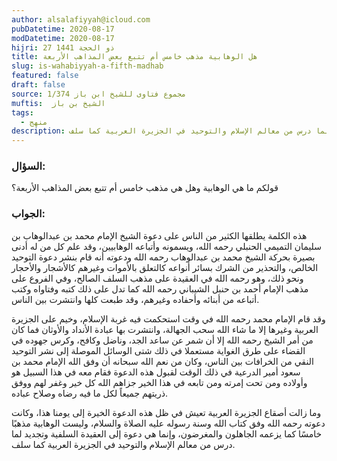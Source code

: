 ```yaml
---
author: alsalafiyyah@icloud.com
pubDatetime: 2020-08-17
modDatetime: 2020-08-17
hijri: 27 ذو الحجة 1441
title: هل الوهابية مذهب خامس أم تتبع بعض المذاهب الأربعة
slug: is-wahabiyyah-a-fifth-madhab
featured: false
draft: false
source: مجموع فتاوى للشيخ ابن باز 1/374
muftis:  الشيخ بن باز
tags:
  - منهج
description: ليست الوهابية مذهبًا خامسًا كما يزعمه الجاهلون والمغرضون، وإنما هي دعوة إلى العقيدة السلفية وتجديد لما درس من معالم الإسلام والتوحيد في الجزيرة العربية كما سلف.
--- 
```


### السؤال:
قولكم ما هي الوهابية وهل هي مذهب خامس أم تتبع بعض المذاهب الأربعة؟

### الجواب:
هذه الكلمة يطلقها الكثير من الناس على دعوة الشيخ الإمام محمد بن عبدالوهاب بن سليمان التميمي الحنبلي رحمه الله، ويسمونه وأتباعه الوهابيين، وقد علم كل من له أدنى بصيرة بحركة الشيخ محمد بن عبدالوهاب رحمه الله ودعوته أنه قام بنشر دعوة التوحيد الخالص، والتحذير من الشرك بسائر أنواعه كالتعلق بالأموات وغيرهم كالأشجار والأحجار ونحو ذلك، وهو رحمه الله في العقيدة على مذهب السلف الصالح، وفي الفروع على مذهب الإمام أحمد بن حنبل الشيباني رحمه الله كما تدل على ذلك كتبه وفتاواه وكتب أتباعه من أبنائه وأحفاده وغيرهم، وقد طبعت كلها وانتشرت بين الناس. 

وقد قام الإمام محمد رحمه الله في وقت استحكمت فيه غربة الإسلام، وخيم على الجزيرة العربية وغيرها إلا ما شاء الله سحب الجهالة، وانتشرت بها عبادة الأنداد والأوثان فما كان من أمر الشيخ رحمه الله إلا أن شمر عن ساعد الجد، وناضل وكافح، وكرس جهوده في القضاء على طرق الغواية مستعملا في ذلك شتى الوسائل الموصلة إلى نشر التوحيد النقي من الخرافات بين الناس، وكان من نعم الله سبحانه أن وفق الله الإمام محمد بن سعود أمير الدرعية في ذلك الوقت لقبول هذه الدعوة فقام معه في هذا السبيل هو وأولاده ومن تحت إمرته ومن تابعه في هذا الخير جزاهم الله كل خير وغفر لهم ووفق ذريتهم جميعاً لكل ما فيه رضاه وصلاح عباده.

وما زالت أصقاع الجزيرة العربية تعيش في ظل هذه الدعوة الخيرة إلى يومنا هذا، وكانت دعوته رحمه الله وفق كتاب الله وسنة رسوله عليه الصلاة والسلام، وليست الوهابية مذهبًا خامسًا كما يزعمه الجاهلون والمغرضون، وإنما هي دعوة إلى العقيدة السلفية وتجديد لما درس من معالم الإسلام والتوحيد في الجزيرة العربية كما سلف. 

